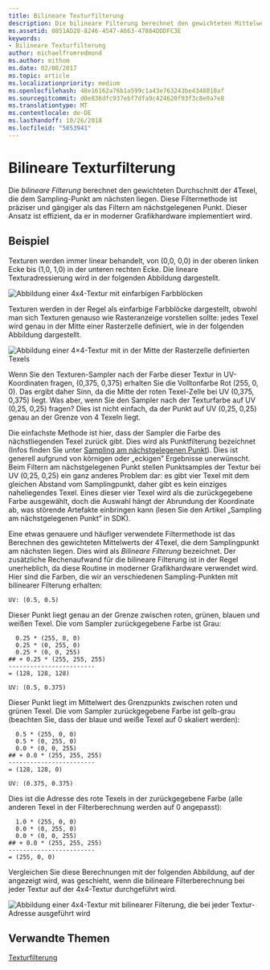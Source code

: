 ```yaml
---
title: Bilineare Texturfilterung
description: Die bilineare Filterung berechnet den gewichteten Mittelwert der 4Texel, die dem Sampling-Punkt am nächsten liegen.
ms.assetid: 0851AD28-8246-4547-A663-47884DDDFC3E
keywords:
- Bilineare Texturfilterung
author: michaelfromredmond
ms.author: mithom
ms.date: 02/08/2017
ms.topic: article
ms.localizationpriority: medium
ms.openlocfilehash: 48e16162a76b1a599c1a43e763243be4348810af
ms.sourcegitcommit: d0e836dfc937ebf7dfa9c424620f93f3c8e0a7e8
ms.translationtype: MT
ms.contentlocale: de-DE
ms.lasthandoff: 10/26/2018
ms.locfileid: "5653941"
---
```

# <a name="bilinear-texture-filtering"></a>Bilineare Texturfilterung


Die *bilineare Filterung* berechnet den gewichteten Durchschnitt der 4Texel, die dem Sampling-Punkt am nächsten liegen. Diese Filtermethode ist präziser und gängiger als das Filtern am nächstgelegenen Punkt. Dieser Ansatz ist effizient, da er in moderner Grafikhardware implementiert wird.


## <a name="span-idexamplespanspan-idexamplespanspan-idexamplespanexample"></a><span id="Example"></span><span id="example"></span><span id="EXAMPLE"></span>Beispiel


Texturen werden immer linear behandelt, von (0,0, 0,0) in der oberen linken Ecke bis (1,0, 1,0) in der unteren rechten Ecke. Die lineare Texturadressierung wird in der folgenden Abbildung dargestellt.

![Abbildung einer 4x4-Textur mit einfarbigen Farbblöcken](images/bilinear-fig7a.png)

Texturen werden in der Regel als einfarbige Farbblöcke dargestellt, obwohl man sich Texturen genauso wie Rasteranzeige vorstellen sollte: jedes Texel wird genau in der Mitte einer Rasterzelle definiert, wie in der folgenden Abbildung dargestellt.

![Abbildung einer 4×4-Textur mit in der Mitte der Rasterzelle definierten Texels](images/bilinear-fig7b.png)

Wenn Sie den Texturen-Sampler nach der Farbe dieser Textur in UV-Koordinaten fragen, (0,375, 0,375) erhalten Sie die Volltonfarbe Rot (255, 0, 0). Das ergibt daher Sinn, da die Mitte der roten Texel-Zelle bei UV (0,375, 0,375) liegt. Was aber, wenn Sie den Sampler nach der Texturfarbe auf UV (0,25, 0,25) fragen? Dies ist nicht einfach, da der Punkt auf UV (0,25, 0,25) genau an der Grenze von 4 Texeln liegt.

Die einfachste Methode ist hier, dass der Sampler die Farbe des nächstliegenden Texel zurück gibt. Dies wird als Punktfilterung bezeichnet (Infos finden Sie unter [Sampling am nächstgelegenen Punkt](nearest-point-sampling.md)). Dies ist generell aufgrund von körnigen oder „eckigen” Ergebnisse unerwünscht. Beim Filtern am nächstgelegenen Punkt stellen Punktsamples der Textur bei UV (0,25, 0,25) ein ganz anderes Problem dar: es gibt vier Texel mit dem gleichen Abstand vom Samplingpunkt, daher gibt es kein einziges naheliegendes Texel. Eines dieser vier Texel wird als die zurückgegebene Farbe ausgewählt, doch die Auswahl hängt der Abrundung der Koordinate ab, was störende Artefakte einbringen kann (lesen Sie den Artikel „Sampling am nächstgelegenen Punkt” in SDK).

Eine etwas genauere und häufiger verwendete Filtermethode ist das Berechnen des gewichteten Mittelwerts der 4Texel, die dem Samplingpunkt am nächsten liegen. Dies wird als *Bilineare Filterung* bezeichnet. Der zusätzliche Rechenaufwand für die bilineare Filterung ist in der Regel unerheblich, da diese Routine in moderner Grafikhardware verwendet wird. Hier sind die Farben, die wir an verschiedenen Sampling-Punkten mit bilinearer Filterung erhalten:

```
UV: (0.5, 0.5)
```

Dieser Punkt liegt genau an der Grenze zwischen roten, grünen, blauen und weißen Texel. Die vom Sampler zurückgegebene Farbe ist Grau:

```
  0.25 * (255, 0, 0)
  0.25 * (0, 255, 0) 
  0.25 * (0, 0, 255) 
## + 0.25 * (255, 255, 255) 
------------------------
= (128, 128, 128)
```

```
UV: (0.5, 0.375)
```

Dieser Punkt liegt im Mittelwert des Grenzpunkts zwischen roten und grünen Texel. Die vom Sampler zurückgegebene Farbe ist gelb-grau (beachten Sie, dass der blaue und weiße Texel auf 0 skaliert werden):

```
  0.5 * (255, 0, 0)
  0.5 * (0, 255, 0) 
  0.0 * (0, 0, 255) 
## + 0.0 * (255, 255, 255) 
------------------------
= (128, 128, 0)
```

```
UV: (0.375, 0.375)
```

Dies ist die Adresse des rote Texels in der zurückgegebene Farbe (alle anderen Texel in der Filterberechnung werden auf 0 angepasst):

```
  1.0 * (255, 0, 0)
  0.0 * (0, 255, 0) 
  0.0 * (0, 0, 255) 
## + 0.0 * (255, 255, 255) 
------------------------
= (255, 0, 0)
```

Vergleichen Sie diese Berechnungen mit der folgenden Abbildung, auf der angezeigt wird, was geschieht, wenn die bilineare Filterberechnung bei jeder Textur auf der 4x4-Textur durchgeführt wird.

![Abbildung einer 4x4-Textur mit bilinearer Filterung, die bei jeder Textur-Adresse ausgeführt wird](images/bilinear-fig7c.jpg)

## <a name="span-idrelated-topicsspanrelated-topics"></a><span id="related-topics"></span>Verwandte Themen


[Texturfilterung](texture-filtering.md)

 

 




